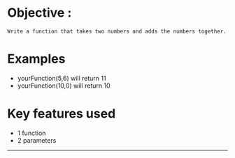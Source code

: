 # Objective :
    Write a function that takes two numbers and adds the numbers together.
# Examples
* yourFunction(5,6) will return 11
* yourFunction(10,0) will return 10
# Key features used  
* 1 function
* 2 parameters
---